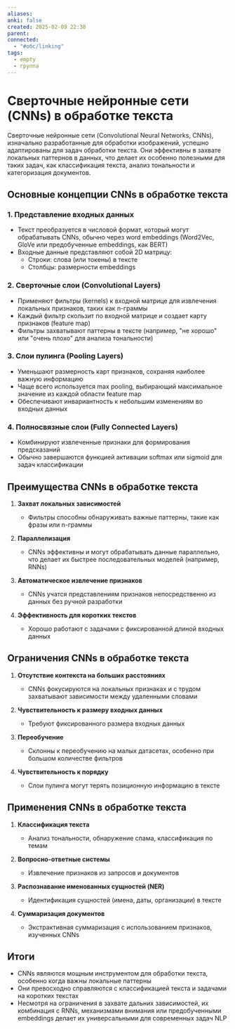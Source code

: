 ```yaml
---
aliases: 
anki: false
created: 2025-02-09 22:38
parent: 
connected:
  - "#обс/linking"
tags:
  - empty
  - группа
---
```


# Сверточные нейронные сети (CNNs) в обработке текста

Сверточные нейронные сети (Convolutional Neural Networks, CNNs), изначально разработанные для обработки изображений, успешно адаптированы для задач обработки текста. Они эффективны в захвате локальных паттернов в данных, что делает их особенно полезными для таких задач, как классификация текста, анализ тональности и категоризация документов.

## Основные концепции CNNs в обработке текста

### 1. Представление входных данных
- Текст преобразуется в числовой формат, который могут обрабатывать CNNs, обычно через word embeddings (Word2Vec, GloVe или предобученные embeddings, как BERT)
- Входные данные представляют собой 2D матрицу:
  - Строки: слова (или токены) в тексте
  - Столбцы: размерности embeddings

### 2. Сверточные слои (Convolutional Layers)
- Применяют фильтры (kernels) к входной матрице для извлечения локальных признаков, таких как n-граммы
- Каждый фильтр скользит по входной матрице и создает карту признаков (feature map)
- Фильтры захватывают паттерны в тексте (например, "не хорошо" или "очень плохо" для анализа тональности)

### 3. Слои пулинга (Pooling Layers)
- Уменьшают размерность карт признаков, сохраняя наиболее важную информацию
- Чаще всего используется max pooling, выбирающий максимальное значение из каждой области feature map
- Обеспечивают инвариантность к небольшим изменениям во входных данных

### 4. Полносвязные слои (Fully Connected Layers)
- Комбинируют извлеченные признаки для формирования предсказаний
- Обычно завершаются функцией активации softmax или sigmoid для задач классификации

## Преимущества CNNs в обработке текста

1. **Захват локальных зависимостей**
   - Фильтры способны обнаруживать важные паттерны, такие как фразы или n-граммы

2. **Параллелизация**
   - CNNs эффективны и могут обрабатывать данные параллельно, что делает их быстрее последовательных моделей (например, RNNs)

3. **Автоматическое извлечение признаков**
   - CNNs учатся представлениям признаков непосредственно из данных без ручной разработки

4. **Эффективность для коротких текстов**
   - Хорошо работают с задачами с фиксированной длиной входных данных

## Ограничения CNNs в обработке текста

1. **Отсутствие контекста на больших расстояниях**
   - CNNs фокусируются на локальных признаках и с трудом захватывают зависимости между удаленными словами

2. **Чувствительность к размеру входных данных**
   - Требуют фиксированного размера входных данных

3. **Переобучение**
   - Склонны к переобучению на малых датасетах, особенно при большом количестве фильтров

4. **Чувствительность к порядку**
   - Слои пулинга могут терять позиционную информацию в тексте

## Применения CNNs в обработке текста

1. **Классификация текста**
   - Анализ тональности, обнаружение спама, классификация по темам

2. **Вопросно-ответные системы**
   - Извлечение признаков из запросов и документов

3. **Распознавание именованных сущностей (NER)**
   - Идентификация сущностей (имена, даты, организации) в тексте

4. **Суммаризация документов**
   - Экстрактивная суммаризация с использованием признаков, изученных CNNs

## Итоги

- CNNs являются мощным инструментом для обработки текста, особенно когда важны локальные паттерны
- Они превосходно справляются с классификацией текста и задачами на коротких текстах
- Несмотря на ограничения в захвате дальних зависимостей, их комбинация с RNNs, механизмами внимания или предобученными embeddings делает их универсальными для современных задач NLP
